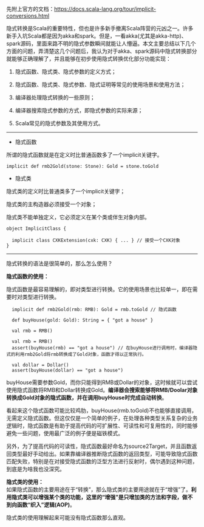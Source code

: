 先附上官方的文档：https://docs.scala-lang.org/tour/implicit-conversions.html

隐式转换是Scala的重要特性，但也是许多新手撤离Scala阵营的元凶之一。许多新手入坑Scala都是因为akka和spark。但是，一看akka(尤其是akka-http)、spark源码，里面来路不明的隐式参数瞬间就能让人懵逼。本文主要总结以下几个方面的问题，弄清楚这几个问题后，我认为对于akka、spark源码中隐式转换部分就能够正确理解了，并且能够在初步使用隐式转换优化部分功能实现：

1. 隐式函数、隐式类、隐式参数的定义方式；

2. 隐式函数、隐式类、隐式参数、隐式证明等常见的使用场景和使用方法；

3. 编译器处理隐式转换的一些原则；

4. 编译器搜索隐式参数的方式，即隐式参数的实际来源；

5. Scala常见的隐式参数及其使用方式。
---

- 隐式函数

所谓的隐式函数就是在定义时比普通函数多了一个implicit关键字。 

```
implicit def rmb2Gold(stone: Stone): Gold = stone.toGold 
```

- 隐式类

隐式类的定义时比普通类多了一个implicit关键字；

隐式类的主构造器必须接受一个对象；

隐式类不能单独定义，它必须定义在某个类或伴生对象内部。

```
object ImplicitClass {

  implicit class CXKExtension(cxk: CXK) { ... } // 接受一个CXK对象
}
```
---
隐式转换的语法是很简单的，那么怎么使用？

**隐式函数的使用：**

隐式函数是最容易理解的，即对类型进行转换。它的使用场景也比较单一，即在需要时对类型进行转换。
```
  implicit def rmb2Gold(rmb: RMB): Gold = rmb.toGold // 隐式函数

  def buyHouse(gold: Gold): String = { "got a house" }

  val rmb = RMB()

  val rmb = RMB()
  assert(buyHouse(rmb) == "got a house") // 在buyHouse进行调用时，编译器隐式的利用rmb2Gold将rmb转换成了Gold对象，函数才得以正常执行。
  
  val dollar = Dollar()
  assert(buyHouse(dollar) == "got a house")
```
buyHouse需要参数Gold，而你只能得到RMB或Dollar的对象，这时候就可以尝试使用隐式函数将RMB和Dollar转换成Gold。**编译器会搜索能够将RMB/Doolar对象转换成Gold对象的隐式函数，并在调用buyHouse时完成自动转换**。

看起来这个隐式函数可能比较鸡肋，buyHouse(rmb.toGold)不也能够直接调用，无需定义隐式函数。但这仅仅是一个简单的例子，在处理各种类型关系复杂的业务逻辑时，隐式函数是有助于提高代码的可扩展性、可读性和可复用性的，同时能够避免一些问题，使用最广泛的例子便是磁铁模式。

另外，为了提高代码的可读性，隐式函数最好命名为source2Target，并且函数返回类型最好手动给出。如果靠编译器推断隐式函数的返回类型，可能导致隐式函数匹配失败，特别是在对接受隐式函数的泛型方法进行反射时，偶尔遇到这种问题，到底是为啥我也没深究。

**隐式类的使用：**  
如果隐式函数的主要用途在于“转换”，那么隐式类的主要用途就在于“增强”了。**利用隐式类可以增强某个类的功能，这里的“增强”是只增加类的方法和字段，做不到向函数“织入”逻辑(AOP)**。

隐式类的使用理解起来可能没有隐式函数那么直观。





